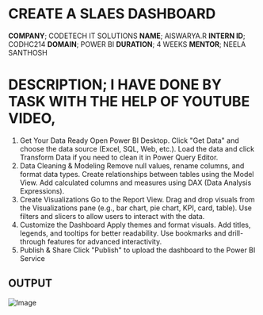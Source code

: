 # CREATE A SLAES DASHBOARD 
**COMPANY**; CODETECH IT SOLUTIONS
**NAME**; AISWARYA.R
**INTERN ID**; CODHC214
**DOMAIN**; POWER BI
**DURATION**; 4 WEEKS
**MENTOR**; NEELA SANTHOSH
# DESCRIPTION; I HAVE DONE BY TASK WITH THE HELP OF YOUTUBE VIDEO,
1. Get Your Data Ready
Open Power BI Desktop.
Click "Get Data" and choose the data source (Excel, SQL, Web, etc.).
Load the data and click Transform Data if you need to clean it in Power Query Editor.
2. Data Cleaning & Modeling
Remove null values, rename columns, and format data types.
Create relationships between tables using the Model View.
Add calculated columns and measures using DAX (Data Analysis Expressions).
3. Create Visualizations
Go to the Report View.
Drag and drop visuals from the Visualizations pane (e.g., bar chart, pie chart, KPI, card, table).
Use filters and slicers to allow users to interact with the data.
4. Customize the Dashboard
Apply themes and format visuals.
Add titles, legends, and tooltips for better readability.
Use bookmarks and drill-through features for advanced interactivity.
5. Publish & Share
Click "Publish" to upload the dashboard to the Power BI Service

## OUTPUT

![Image](https://github.com/user-attachments/assets/5351a7e1-bc77-4899-9417-c8815290368d)






